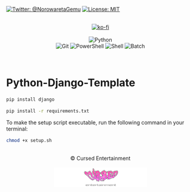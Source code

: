 [![Twitter: @NorowaretaGemu](https://img.shields.io/badge/X-@NorowaretaGemu-blue.svg?style=flat)](https://x.com/NorowaretaGemu)
[![License: MIT](https://img.shields.io/badge/License-MIT-yellow.svg)](https://opensource.org/licenses/MIT)
  
  <br>
<div align="center">
  <a href="https://ko-fi.com/cursedentertainment">
    <img src="https://ko-fi.com/img/githubbutton_sm.svg" alt="ko-fi" style="width: 20%;"/>
  </a>
</div>
  <br>

  <div align="center">
  <img alt="Python" src="https://img.shields.io/badge/python%20-%23323330.svg?&style=for-the-badge&logo=python&logoColor=white"/>
</div>
<div align="center">
    <img alt="Git" src="https://img.shields.io/badge/git%20-%23323330.svg?&style=for-the-badge&logo=git&logoColor=white"/>
  <img alt="PowerShell" src="https://img.shields.io/badge/PowerShell-%23323330.svg?&style=for-the-badge&logo=powershell&logoColor=white"/>
  <img alt="Shell" src="https://img.shields.io/badge/Shell-%23323330.svg?&style=for-the-badge&logo=gnu-bash&logoColor=white"/>
  <img alt="Batch" src="https://img.shields.io/badge/Batch-%23323330.svg?&style=for-the-badge&logo=windows&logoColor=white"/>
  </div>  
  <br>

  <br>

# Python-Django-Template

```bash
pip install django
```
```bash
pip install -r requirements.txt
```

To make the setup script executable, run the following command in your terminal:

```bash
chmod +x setup.sh
```
<br>
<div align="center">
© Cursed Entertainment
</div>
<br>
<div align="center">
<a href="https://cursed-entertainment.itch.io/" target="_blank">
    <img src="https://github.com/CursedPrograms/cursedentertainment/raw/main/images/logos/logo-wide-grey.png"
        alt="CursedEntertainment Logo" style="width:250px;">
</a>
</div>
